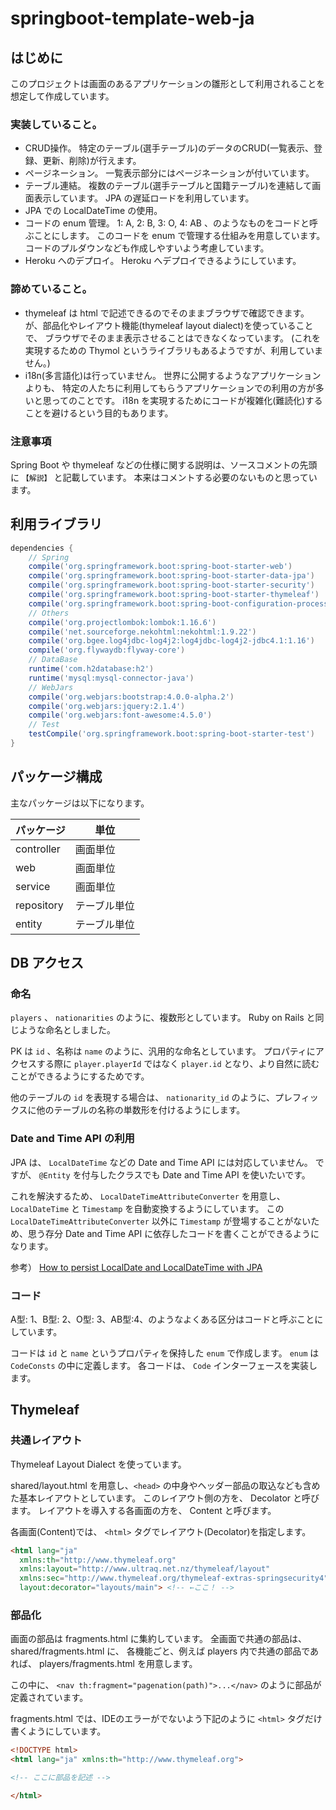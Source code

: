springboot-template-web-ja
==========================

はじめに
--------

このプロジェクトは画面のあるアプリケーションの雛形として利用されることを想定して作成しています。

### 実装していること。

- CRUD操作。
  特定のテーブル(選手テーブル)のデータのCRUD(一覧表示、登録、更新、削除)が行えます。
- ページネーション。
  一覧表示部分にはページネーションが付いています。
- テーブル連結。
  複数のテーブル(選手テーブルと国籍テーブル)を連結して画面表示しています。
  JPA の遅延ロードを利用しています。
- JPA での LocalDateTime の使用。
- コードの enum 管理。
  1: A, 2: B, 3: O, 4: AB 、のようなものをコードと呼ぶことにします。
  このコードを enum で管理する仕組みを用意しています。
  コードのプルダウンなども作成しやすいよう考慮しています。
- Heroku へのデプロイ。
  Heroku へデプロイできるようにしています。

### 諦めていること。

- thymeleaf は html で記述できるのでそのままブラウザで確認できます。
  が、部品化やレイアウト機能(thymeleaf layout dialect)を使っていることで、
  ブラウザでそのまま表示させることはできなくなっています。
  (これを実現するための Thymol というライブラリもあるようですが、利用していません。)
- i18n(多言語化)は行っていません。
  世界に公開するようなアプリケーションよりも、
  特定の人たちに利用してもらうアプリケーションでの利用の方が多いと思ってのことです。
  i18n を実現するためにコードが複雑化(難読化)することを避けるという目的もあります。

### 注意事項

Spring Boot や thymeleaf などの仕様に関する説明は、ソースコメントの先頭に `【解説】` と記載しています。
本来はコメントする必要のないものと思っています。

利用ライブラリ
--------------

```gradle
dependencies {
    // Spring
    compile('org.springframework.boot:spring-boot-starter-web')
    compile('org.springframework.boot:spring-boot-starter-data-jpa')
    compile('org.springframework.boot:spring-boot-starter-security')
    compile('org.springframework.boot:spring-boot-starter-thymeleaf')
    compile('org.springframework.boot:spring-boot-configuration-processor')
    // Others
    compile('org.projectlombok:lombok:1.16.6')
    compile('net.sourceforge.nekohtml:nekohtml:1.9.22')
    compile('org.bgee.log4jdbc-log4j2:log4jdbc-log4j2-jdbc4.1:1.16')
    compile('org.flywaydb:flyway-core')
    // DataBase
    runtime('com.h2database:h2')
    runtime('mysql:mysql-connector-java')
    // WebJars
    compile('org.webjars:bootstrap:4.0.0-alpha.2')
    compile('org.webjars:jquery:2.1.4')
    compile('org.webjars:font-awesome:4.5.0')
    // Test
    testCompile('org.springframework.boot:spring-boot-starter-test')
}
```



パッケージ構成
--------------

主なパッケージは以下になります。

| パッケージ  | 単位 |
| ---------- | ---- |
| controller | 画面単位 |
| web        | 画面単位 |
| service    | 画面単位 |
| repository | テーブル単位 |
| entity     | テーブル単位 |




DB アクセス
-----------

### 命名

`players` 、 `nationarities` のように、複数形としています。
Ruby on Rails と同じような命名としました。

PK は `id` 、名称は `name` のように、汎用的な命名としています。
プロパティにアクセスする際に `player.playerId` ではなく `player.id` となり、より自然に読むことができるようにするためです。

他のテーブルの `id` を表現する場合は、 `nationarity_id` のように、プレフィックスに他のテーブルの名称の単数形を付けるようにします。

### Date and Time API の利用

JPA は、 `LocalDateTime` などの Date and Time API には対応していません。
ですが、 `@Entity` を付与したクラスでも Date and Time API を使いたいです。

これを解決するため、 `LocalDateTimeAttributeConverter` を用意し、 `LocalDateTime` と `Timestamp` を自動変換するようにしています。
この `LocalDateTimeAttributeConverter` 以外に `Timestamp` が登場することがないため、思う存分 Date and Time API に依存したコードを書くことができるようになります。

参考）
[How to persist LocalDate and LocalDateTime with JPA](http://www.thoughts-on-java.org/persist-localdate-localdatetime-jpa/)


### コード

A型: 1、B型: 2、O型: 3、AB型:4、のようなよくある区分はコードと呼ぶことにしています。

コードは `id` と `name` というプロパティを保持した `enum` で作成します。
`enum` は `CodeConsts` の中に定義します。
各コードは、 `Code` インターフェースを実装します。




Thymeleaf
---------

### 共通レイアウト

Thymeleaf Layout Dialect を使っています。

shared/layout.html を用意し、`<head>` の中身やヘッダー部品の取込なども含めた基本レイアウトとしています。
このレイアウト側の方を、 Decolator と呼びます。
レイアウトを導入する各画面の方を、 Content と呼びます。

各画面(Content)では、 `<html>` タグでレイアウト(Decolator)を指定します。

```html
<html lang="ja"
  xmlns:th="http://www.thymeleaf.org"
  xmlns:layout="http://www.ultraq.net.nz/thymeleaf/layout"
  xmlns:sec="http://www.thymeleaf.org/thymeleaf-extras-springsecurity4"
  layout:decorator="layouts/main"> <!-- ←ここ！ -->
```

### 部品化

画面の部品は fragments.html に集約しています。
全画面で共通の部品は、 shared/fragments.html に、
各機能ごと、例えば players 内で共通の部品であれば、 players/fragments.html を用意します。

この中に、 `<nav th:fragment="pagenation(path)">...</nav>` のように部品が定義されています。

fragments.html では、IDEのエラーがでないよう下記のように `<html>` タグだけ書くようにしています。

```html
<!DOCTYPE html>
<html lang="ja" xmlns:th="http://www.thymeleaf.org">

<!-- ここに部品を記述 -->

</html>
```



